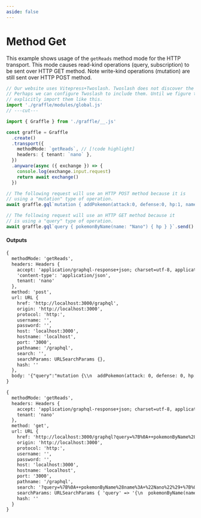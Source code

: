```yaml
---
aside: false
---
```


# Method Get

This example shows usage of the `getReads` method mode for the HTTP transport. This mode causes read-kind operations (query, subscription)
to be sent over HTTP GET method. Note write-kind operations (mutation) are still sent over HTTP POST method.

<!-- dprint-ignore-start -->
```ts twoslash
// Our website uses Vitepress+Twoslash. Twoslash does not discover the generated Graffle modules.
// Perhaps we can configure Twoslash to include them. Until we figure that out, we have to
// explicitly import them like this.
import './graffle/modules/global.js'
// ---cut---

import { Graffle } from './graffle/__.js'

const graffle = Graffle
  .create()
  .transport({
    methodMode: `getReads`, // [!code highlight]
    headers: { tenant: `nano` },
  })
  .anyware(async ({ exchange }) => {
    console.log(exchange.input.request)
    return await exchange()
  })

// The following request will use an HTTP POST method because it is
// using a "mutation" type of operation.
await graffle.gql`mutation { addPokemon(attack:0, defense:0, hp:1, name:"Nano", type: grass) { name } }`.send()

// The following request will use an HTTP GET method because it
// is using a "query" type of operation.
await graffle.gql`query { pokemonByName(name: "Nano") { hp } }`.send()
```
<!-- dprint-ignore-end -->

#### Outputs

<!-- dprint-ignore-start -->
```txt
{
  methodMode: 'getReads',
  headers: Headers {
    accept: 'application/graphql-response+json; charset=utf-8, application/json; charset=utf-8',
    'content-type': 'application/json',
    tenant: 'nano'
  },
  method: 'post',
  url: URL {
    href: 'http://localhost:3000/graphql',
    origin: 'http://localhost:3000',
    protocol: 'http:',
    username: '',
    password: '',
    host: 'localhost:3000',
    hostname: 'localhost',
    port: '3000',
    pathname: '/graphql',
    search: '',
    searchParams: URLSearchParams {},
    hash: ''
  },
  body: '{"query":"mutation {\\n  addPokemon(attack: 0, defense: 0, hp: 1, name: \\"Nano\\", type: grass) {\\n    name\\n  }\\n}"}'
}
```
<!-- dprint-ignore-end -->
<!-- dprint-ignore-start -->
```txt
{
  methodMode: 'getReads',
  headers: Headers {
    accept: 'application/graphql-response+json; charset=utf-8, application/json; charset=utf-8',
    tenant: 'nano'
  },
  method: 'get',
  url: URL {
    href: 'http://localhost:3000/graphql?query=%7B%0A++pokemonByName%28name%3A+%22Nano%22%29+%7B%0A++++hp%0A++%7D%0A%7D',
    origin: 'http://localhost:3000',
    protocol: 'http:',
    username: '',
    password: '',
    host: 'localhost:3000',
    hostname: 'localhost',
    port: '3000',
    pathname: '/graphql',
    search: '?query=%7B%0A++pokemonByName%28name%3A+%22Nano%22%29+%7B%0A++++hp%0A++%7D%0A%7D',
    searchParams: URLSearchParams { 'query' => '{\n  pokemonByName(name: "Nano") {\n    hp\n  }\n}' },
    hash: ''
  }
}
```
<!-- dprint-ignore-end -->
